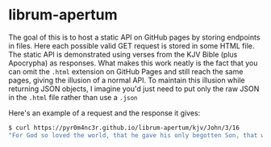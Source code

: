 # librum-apertum
The goal of this is to host a static API on GitHub pages by storing endpoints in files. Here each possible valid GET request is stored in some HTML file. The static API is demonstrated using verses from the KJV Bible (plus Apocrypha) as responses. What makes this work neatly is the fact that you can omit the `.html` extension on GitHub Pages and still reach the same pages, giving the illusion of a normal API. To maintain this illusion while returning JSON objects, I imagine you'd just need to put only the raw JSON in the `.html` file rather than use a `.json` 

Here's an example of a request and the response it gives:
```bash
$ curl https://pyr0m4nc3r.github.io/librum-apertum/kjv/John/3/16
"For God so loved the world, that he gave his only begotten Son, that whosoever believeth in him should not perish, but have everlasting life."
```
